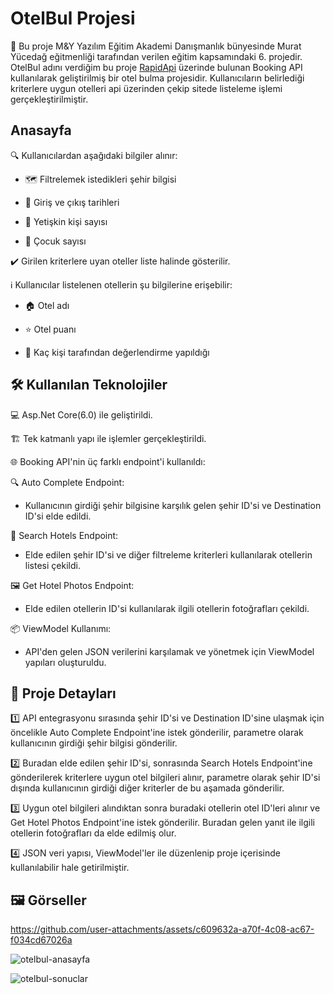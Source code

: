 # OtelBul Projesi

🏨 Bu proje M&Y Yazılım Eğitim Akademi Danışmanlık bünyesinde Murat Yücedağ eğitmenliği tarafından verilen eğitim kapsamındaki 6. projedir. OtelBul adını verdiğim bu proje [RapidApi](https://rapidapi.com/) üzerinde bulunan Booking API kullanılarak geliştirilmiş bir otel bulma projesidir. Kullanıcıların belirlediği kriterlere uygun otelleri api üzerinden çekip sitede listeleme işlemi gerçekleştirilmiştir.

## Anasayfa

🔍 Kullanıcılardan aşağıdaki bilgiler alınır:

* 🗺️ Filtrelemek istedikleri şehir bilgisi

* 📅 Giriş ve çıkış tarihleri

* 👤 Yetişkin kişi sayısı

* 🧒 Çocuk sayısı

✔️ Girilen kriterlere uyan oteller liste halinde gösterilir.

ℹ️ Kullanıcılar listelenen otellerin şu bilgilerine erişebilir:

* 🏠 Otel adı

* ⭐ Otel puanı

* 👥 Kaç kişi tarafından değerlendirme yapıldığı


## 🛠️ Kullanılan Teknolojiler

💻 Asp.Net Core(6.0) ile geliştirildi.

🏗️ Tek katmanlı yapı ile işlemler gerçekleştirildi.

🌐 Booking API'nin üç farklı endpoint'i kullanıldı:

🔍 Auto Complete Endpoint:

* Kullanıcının girdiği şehir bilgisine karşılık gelen şehir ID'si ve Destination ID'si elde edildi.

🏨 Search Hotels Endpoint:

* Elde edilen şehir ID'si ve diğer filtreleme kriterleri kullanılarak otellerin listesi çekildi.

🖼️ Get Hotel Photos Endpoint:

* Elde edilen otellerin ID'si kullanılarak ilgili otellerin fotoğrafları çekildi.

📦 ViewModel Kullanımı:

* API'den gelen JSON verilerini karşılamak ve yönetmek için ViewModel yapıları oluşturuldu.

## 📌 Proje Detayları

1️⃣ API entegrasyonu sırasında şehir ID'si ve Destination ID'sine ulaşmak için öncelikle Auto Complete Endpoint'ine istek gönderilir, parametre olarak kullanıcının girdiği şehir bilgisi gönderilir.

2️⃣ Buradan elde edilen şehir ID'si, sonrasında Search Hotels Endpoint'ine gönderilerek kriterlere uygun otel bilgileri alınır, parametre olarak şehir ID'si dışında kullanıcının girdiği diğer kriterler de bu aşamada gönderilir. 

3️⃣ Uygun otel bilgileri alındıktan sonra buradaki otellerin otel ID'leri alınır ve Get Hotel Photos Endpoint'ine istek gönderilir. Buradan gelen yanıt ile ilgili otellerin fotoğrafları da elde edilmiş olur.

4️⃣ JSON veri yapısı, ViewModel'ler ile düzenlenip proje içerisinde kullanılabilir hale getirilmiştir.


## 🖼️ Görseller

https://github.com/user-attachments/assets/c609632a-a70f-4c08-ac67-f034cd67026a

![otelbul-anasayfa](https://github.com/user-attachments/assets/21f23b0d-6105-44a2-91c5-e509c5179a26)

![otelbul-sonuclar](https://github.com/user-attachments/assets/6a393ddf-20e9-4a67-9a07-958637c7f19a)
